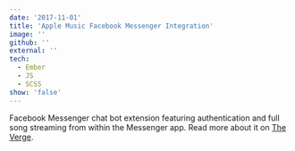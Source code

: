 ```yaml
---
date: '2017-11-01'
title: 'Apple Music Facebook Messenger Integration'
image: ''
github: ''
external: ''
tech:
  - Ember
  - JS
  - SCSS
show: 'false'
---
```


Facebook Messenger chat bot extension featuring authentication and full song streaming from within the Messenger app. Read more about it on [The Verge](https://www.theverge.com/2017/10/5/16433770/facebook-messenger-apple-music-bot-song-streaming).
